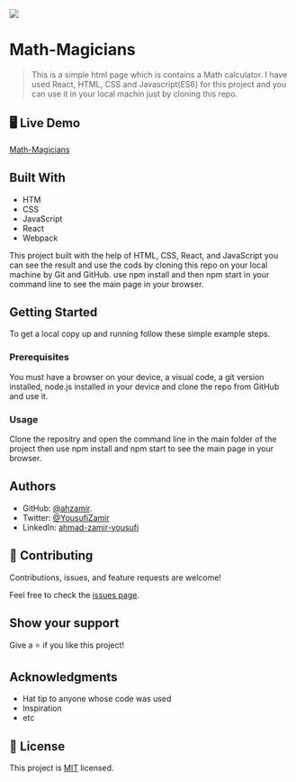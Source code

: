 ![](https://img.shields.io/badge/Microverse-blueviolet)

# Math-Magicians

> This is a simple html page which is contains a Math calculator. I have used React, HTML, CSS and Javascript(ES6) for this project and you can use it in your local machin just by cloning this repo.


## 🖥️ Live Demo

[Math-Magicians](https://ahzamir.github.io/Leaderboard/)

## Built With

- HTM
- CSS
- JavaScript
- React
- Webpack

This project built with the help of HTML, CSS, React, and JavaScript you can see the result and use the cods by cloning this repo on your local machine by Git and GitHub. use npm install and then npm start in your command line to see the main page in your browser.

## Getting Started

To get a local copy up and running follow these simple example steps.

### Prerequisites

You must have a browser on your device, a visual code, a git version installed, node.js installed in your device and clone the repo from GitHub and use it.

### Usage

Clone the repositry and open the command line in the main folder of the project then use npm install and npm start to see the main page in your browser.

## Authors

- GitHub: [@ahzamir](https://github.com/ahzamir).
- Twitter: [@YousufiZamir](https://twitter.com/YousufiZamir)
- LinkedIn: [ahmad-zamir-yousufi](https://www.linkedin.com/in/ahmad-zamir-yousufi-70603317b/)
## 🤝 Contributing

Contributions, issues, and feature requests are welcome!

Feel free to check the [issues page](../../issues/).

## Show your support

Give a ⭐️ if you like this project!

## Acknowledgments

- Hat tip to anyone whose code was used
- Inspiration
- etc

## 📝 License

This project is [MIT](./MIT.md) licensed.
